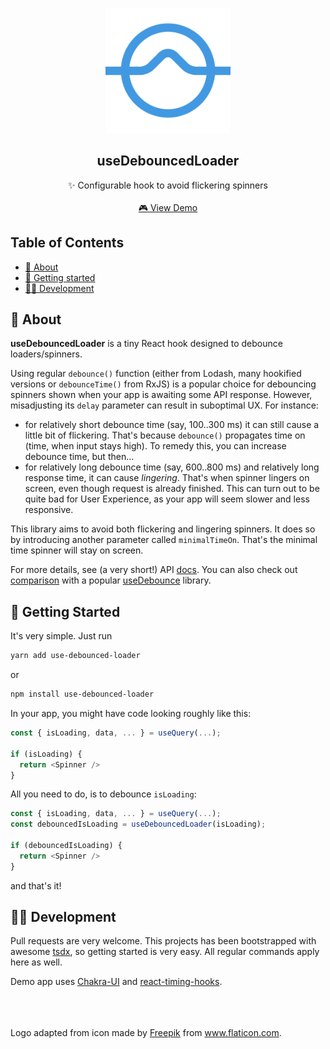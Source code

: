 <p align="center">
  <img src="logo.svg" width="200px" height="200px" alt="logo">
  <h2 align="center">useDebouncedLoader</h2>
  <p align="center">
    ✨ Configurable hook to avoid flickering spinners
    <br>
    <br>
    <a href="https://frysztak.github.io/use-debounced-loader/">🎮 View Demo</a>
  </p>
</p>

## Table of Contents

- [📜 About](#-about)
- [🏁 Getting started](#-getting-started)
- [👨‍💻 Development](#-development)

## 📜 About

**useDebouncedLoader** is a tiny React hook designed to debounce loaders/spinners.

Using regular `debounce()` function (either from Lodash, many hookified versions or `debounceTime()` from RxJS) is a popular choice for
debouncing spinners shown when your app is awaiting some API response. However, misadjusting its `delay` parameter can result in suboptimal UX. For instance:

- for relatively short debounce time (say, 100..300 ms) it can still cause a little bit of flickering. That's because `debounce()` propagates time on (time, when input stays high).
  To remedy this, you can increase debounce time, but then...
- for relatively long debounce time (say, 600..800 ms) and relatively long response time, it can cause _lingering_. That's when spinner lingers on screen, even though
  request is already finished. This can turn out to be quite bad for User Experience, as your app will seem slower and less responsive.

This library aims to avoid both flickering and lingering spinners. It does so by introducing another parameter called `minimalTimeOn`. That's the minimal time spinner will stay on screen.

For more details, see (a very short!) API [docs](https://github.com/frysztak/use-debounced-loader/blob/main/docs/modules/_usedebouncedloader_.md). You can also check out [comparison](https://frysztak.github.io/use-debounced-loader/) with a popular [useDebounce](https://github.com/xnimorz/use-debounce) library.

## 🏁 Getting Started

It's very simple. Just run

```sh
yarn add use-debounced-loader
```

or

```sh
npm install use-debounced-loader
```

In your app, you might have code looking roughly like this:

```ts
const { isLoading, data, ... } = useQuery(...);

if (isLoading) {
  return <Spinner />
}
```

All you need to do, is to debounce `isLoading`:

```ts
const { isLoading, data, ... } = useQuery(...);
const debouncedIsLoading = useDebouncedLoader(isLoading);

if (debouncedIsLoading) {
  return <Spinner />
}
```

and that's it!

## 👨‍💻 Development

Pull requests are very welcome. This projects has been bootstrapped with awesome [tsdx](https://tsdx.io), so getting started is very easy. All regular commands apply here as well.

Demo app uses [Chakra-UI](https://chakra-ui.com/) and [react-timing-hooks](https://github.com/EricLambrecht/react-timing-hooks).

<br />
<br />
<br />
Logo adapted from icon made by <a href="https://www.flaticon.com/authors/freepik" title="Freepik">Freepik</a> from <a href="https://www.flaticon.com/" title="Flaticon"> www.flaticon.com</a>.
